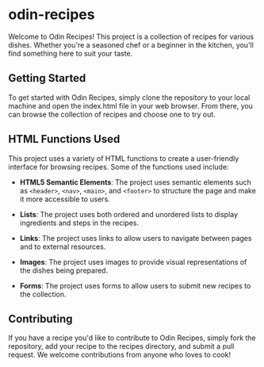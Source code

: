 # odin-recipes
Welcome to Odin Recipes! This project is a collection of recipes for various dishes. Whether you're a seasoned chef or a beginner in the kitchen, you'll find something here to suit your taste.

## Getting Started
To get started with Odin Recipes, simply clone the repository to your local machine and open the index.html file in your web browser. From there, you can browse the collection of recipes and choose one to try out.

## HTML Functions Used

This project uses a variety of HTML functions to create a user-friendly interface for browsing recipes. Some of the functions used include:

- **HTML5 Semantic Elements**: The project uses semantic elements such as `<header>`, `<nav>`, `<main>`, and `<footer>` to structure the page and make it more accessible to users.

- **Lists**: The project uses both ordered and unordered lists to display ingredients and steps in the recipes.

- **Links**: The project uses links to allow users to navigate between pages and to external resources.

- **Images**: The project uses images to provide visual representations of the dishes being prepared.

- **Forms**: The project uses forms to allow users to submit new recipes to the collection.

## Contributing
If you have a recipe you'd like to contribute to Odin Recipes, simply fork the repository, add your recipe to the recipes directory, and submit a pull request. We welcome contributions from anyone who loves to cook!